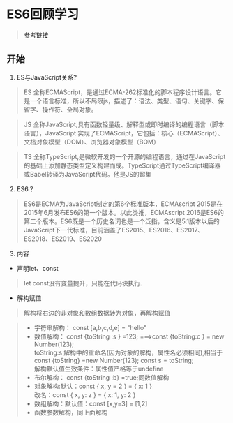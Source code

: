 # ES6回顾学习
> [参考链接](https://zhuanlan.zhihu.com/p/87699079)

## 开始
1. ES与JavaScript关系?
> ES 全称ECMAScript，是通过ECMA-262标准化的脚本程序设计语言。它是一个语言标准，所以不局限js，描述了：语法、类型、语句、关键字、保留字、操作符、全局对象。

>JS 全称JavaScript,具有函数轻量级、解释型或即时编译的编程语言（脚本语言），JavaScript 实现了ECMAScript，它包括：核心（ECMAScript）、文档对象模型（DOM）、浏览器对象模型（BOM）

>TS 全称TypeScript,是微软开发的一个开源的编程语言，通过在JavaScript的基础上添加静态类型定义构建而成。TypeScript通过TypeScript编译器或Babel转译为JavaScript代码。他是JS的超集

2. ES6？
> ES6是ECMA为JavaScript制定的第6个标准版本，ECMAscript 2015是在2015年6月发布ES6的第一个版本。以此类推，ECMAscript 2016是ES6的第二个版本。ES6既是一个历史名词也是一个泛指，含义是5.1版本以后的JavaScript下一代标准，目前涵盖了ES2015、ES2016、ES2017、ES2018、ES2019、ES2020

3. 内容  
+ 声明let、const
> let const没有变量提升，只能在代码块执行.
+ 解构赋值 
> 解构将右边的非对象和数组数据转为对象，再解构赋值

> + 字符串解构： const [a,b,c,d,e] = "hello"  </br>
> + 数值解构： const {toString :s } =123; ===>const {toString:c } = new Number(123);  
>  toString:s 解构中的重命名(因为对象的解构，属性名必须相同),相当于 const {toString} =new Number(123); const s = toString;  
>  解构默认值生效条件：属性值严格等于undefine</br>
> + 布尔解构： const {toString :b} =true;同数值解构 </br>
> + 对象解构:默认：const { x, y = 2 } = { x: 1 } </br> 改名：const { x, y: z } = { x: 1, y: 2 }
> + 数组解构：默认值：const [x,y=3] = [1,2]
> + 函数参数解构，同上面解构